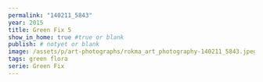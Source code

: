 ```yaml
---
permalink: "140211_5843"
year: 2015
title: Green Fix 5
show_in_home: true #true or blank
publish: # notyet or blank
image: /assets/p/art-photographs/rokma_art_photography-140211_5843.jpeg
tags: green flora
serie: Green Fix
---
```

